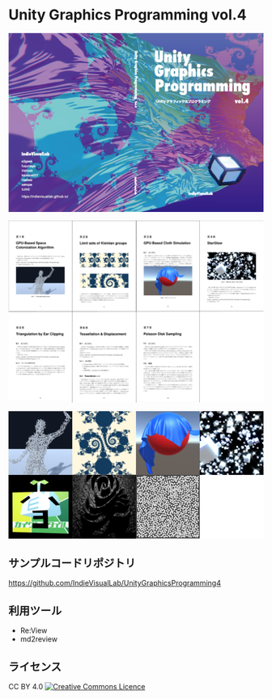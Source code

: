 # Unity Graphics Programming vol.4

![Cover](https://raw.githubusercontent.com/IndieVisualLab/UnityGraphicsProgrammingBook4/master/images/cover.png)

![Chapters](https://raw.githubusercontent.com/IndieVisualLab/UnityGraphicsProgrammingBook4/master/images/chapters.png)

![Figures](https://raw.githubusercontent.com/IndieVisualLab/UnityGraphicsProgrammingBook4/master/images/figures.png)

## サンプルコードリポジトリ
https://github.com/IndieVisualLab/UnityGraphicsProgramming4

## 利用ツール

- Re:View
- md2review

## ライセンス
CC BY 4.0
<a rel="license" href="http://creativecommons.org/licenses/by/4.0/"><img alt="Creative Commons Licence" style="border-width:0" src="https://i.creativecommons.org/l/by/4.0/80x15.png" /></a>
